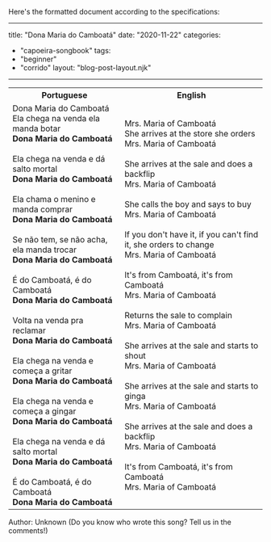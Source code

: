 Here's the formatted document according to the specifications:

---
title: "Dona Maria do Camboatá"
date: "2020-11-22"
categories: 
  - "capoeira-songbook"
tags: 
  - "beginner"
  - "corrido"
layout: "blog-post-layout.njk"
---

<table class="capoeira-table">
    <tr class="header-row">
        <th>Portuguese</th>
        <th>English</th>
    </tr>
    <tr>
        <td>
            Dona Maria do Camboatá<br>
            Ela chega na venda ela manda botar<br>
            <strong>Dona Maria do Camboatá</strong><br>
            <br>
            Ela chega na venda e dá salto mortal<br>
            <strong>Dona Maria do Camboatá</strong><br>
            <br>
            Ela chama o menino e manda comprar<br>
            <strong>Dona Maria do Camboatá</strong><br>
            <br>
            Se não tem, se não acha, ela manda trocar<br>
            <strong>Dona Maria do Camboatá</strong><br>
            <br>
            É do Camboatá, é do Camboatá<br>
            <strong>Dona Maria do Camboatá</strong><br>
            <br>
            Volta na venda pra reclamar<br>
            <strong>Dona Maria do Camboatá</strong><br>
            <br>
            Ela chega na venda e começa a gritar<br>
            <strong>Dona Maria do Camboatá</strong><br>
            <br>
            Ela chega na venda e começa a gingar<br>
            <strong>Dona Maria do Camboatá</strong><br>
            <br>
            Ela chega na venda e dá salto mortal<br>
            <strong>Dona Maria do Camboatá</strong><br>
            <br>
            É do Camboatá, é do Camboatá<br>
            <strong>Dona Maria do Camboatá</strong>
        </td>
        <td>
            Mrs. Maria of Camboatá<br>
            She arrives at the store she orders<br>
            Mrs. Maria of Camboatá<br>
            <br>
            She arrives at the sale and does a backflip<br>
            Mrs. Maria of Camboatá<br>
            <br>
            She calls the boy and says to buy<br>
            Mrs. Maria of Camboatá<br>
            <br>
            If you don't have it, if you can't find it, she orders to change<br>
            Mrs. Maria of Camboatá<br>
            <br>
            It's from Camboatá, it's from Camboatá<br>
            Mrs. Maria of Camboatá<br>
            <br>
            Returns the sale to complain<br>
            Mrs. Maria of Camboatá<br>
            <br>
            She arrives at the sale and starts to shout<br>
            Mrs. Maria of Camboatá<br>
            <br>
            She arrives at the sale and starts to ginga<br>
            Mrs. Maria of Camboatá<br>
            <br>
            She arrives at the sale and does a backflip<br>
            Mrs. Maria of Camboatá<br>
            <br>
            It's from Camboatá, it's from Camboatá<br>
            Mrs. Maria of Camboatá
        </td>
    </tr>
</table>

<figcaption>
Author: Unknown (Do you know who wrote this song? Tell us in the comments!)
</figcaption>